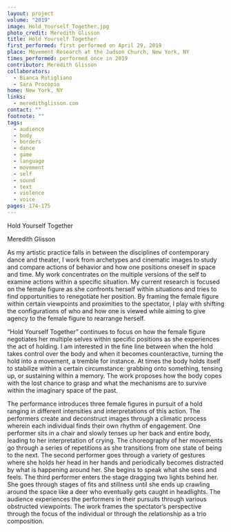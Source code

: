 ```yaml
---
layout: project
volume: "2019"
image: Hold_Yourself_Together.jpg
photo_credit: Meredith Glisson
title: Hold Yourself Together
first_performed: first performed on April 29, 2019
place: Movement Research at the Judson Church, New York, NY
times_performed: performed once in 2019
contributor: Meredith Glisson
collaborators:
  - Bianca Rutigliano
  - Sara Procopio
home: New York, NY
links:
  - meredithglisson.com
contact: ""
footnote: ""
tags:
  - audience
  - body
  - borders
  - dance
  - game
  - language
  - movement
  - self
  - sound
  - text
  - violence
  - voice
pages: 174-175
---
```


Hold Yourself Together

Meredith Glisson

As my artistic practice falls in between the disciplines of contemporary dance and theater, I work from archetypes and cinematic images to study and compare actions of behavior and how one positions oneself in space and time. My work concentrates on the multiple versions of the self to examine actions within a specific situation. My current research is focused on the female figure as she confronts herself within situations and tries to find opportunities to renegotiate her position. By framing the female figure within certain viewpoints and proximities to the spectator, I play with shifting the configurations of who and how one is viewed while aiming to give agency to the female figure to rearrange herself.

“Hold Yourself Together” continues to focus on how the female figure negotiates her multiple selves within specific positions as she experiences the act of holding. I am interested in the fine line between when the hold takes control over the body and when it becomes counteractive, turning the hold into a movement, a tremble for instance. At times the body holds itself to stabilize within a certain circumstance: grabbing onto something, tensing up, or sustaining within a memory. The work proposes how the body copes with the lost chance to grasp and what the mechanisms are to survive within the imaginary space of the past.

The performance introduces three female figures in pursuit of a hold ranging in different intensities and interpretations of this action. The performers create and deconstruct images through a climatic process wherein each individual finds their own rhythm of engagement. One performer sits in a chair and slowly tenses up her back and entire body, leading to her interpretation of crying. The choreography of her movements go through a series of repetitions as she transitions from one state of being to the next. The second performer goes through a variety of gestures where she holds her head in her hands and periodically becomes distracted by what is happening around her. She begins to speak what she sees and feels. The third performer enters the stage dragging two lights behind her. She goes through stages of fits and stillness until she ends up crawling around the space like a deer who eventually gets caught in headlights. The audience experiences the performers in their pursuits through various obstructed viewpoints. The work frames the spectator’s perspective through the focus of the individual or through the relationship as a trio composition.
